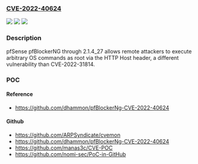 ### [CVE-2022-40624](https://cve.mitre.org/cgi-bin/cvename.cgi?name=CVE-2022-40624)
![](https://img.shields.io/static/v1?label=Product&message=n%2Fa&color=blue)
![](https://img.shields.io/static/v1?label=Version&message=n%2Fa&color=blue)
![](https://img.shields.io/static/v1?label=Vulnerability&message=n%2Fa&color=brighgreen)

### Description

pfSense pfBlockerNG through 2.1.4_27 allows remote attackers to execute arbitrary OS commands as root via the HTTP Host header, a different vulnerability than CVE-2022-31814.

### POC

#### Reference
- https://github.com/dhammon/pfBlockerNg-CVE-2022-40624

#### Github
- https://github.com/ARPSyndicate/cvemon
- https://github.com/dhammon/pfBlockerNg-CVE-2022-40624
- https://github.com/manas3c/CVE-POC
- https://github.com/nomi-sec/PoC-in-GitHub


